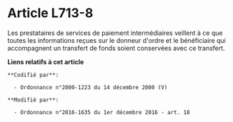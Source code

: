 # Article L713-8

Les prestataires de services de paiement intermédiaires veillent à ce  que toutes les informations reçues sur le donneur
d'ordre et le  bénéficiaire qui accompagnent un transfert de fonds soient conservées  avec ce transfert.

**Liens relatifs à cet article**

	**Codifié par**:

	  - Ordonnance n°2000-1223 du 14 décembre 2000 (V)

	**Modifié par**:

	  - Ordonnance n°2016-1635 du 1er décembre 2016 - art. 18
